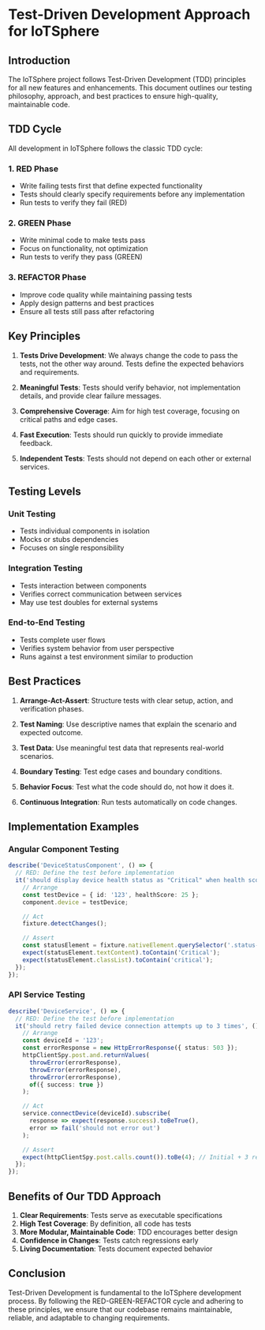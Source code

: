 # Test-Driven Development Approach for IoTSphere

## Introduction

The IoTSphere project follows Test-Driven Development (TDD) principles for all new features and enhancements. This document outlines our testing philosophy, approach, and best practices to ensure high-quality, maintainable code.

## TDD Cycle

All development in IoTSphere follows the classic TDD cycle:

### 1. RED Phase

- Write failing tests first that define expected functionality
- Tests should clearly specify requirements before any implementation
- Run tests to verify they fail (RED)

### 2. GREEN Phase

- Write minimal code to make tests pass
- Focus on functionality, not optimization
- Run tests to verify they pass (GREEN)

### 3. REFACTOR Phase

- Improve code quality while maintaining passing tests
- Apply design patterns and best practices
- Ensure all tests still pass after refactoring

## Key Principles

1. **Tests Drive Development**: We always change the code to pass the tests, not the other way around. Tests define the expected behaviors and requirements.

2. **Meaningful Tests**: Tests should verify behavior, not implementation details, and provide clear failure messages.

3. **Comprehensive Coverage**: Aim for high test coverage, focusing on critical paths and edge cases.

4. **Fast Execution**: Tests should run quickly to provide immediate feedback.

5. **Independent Tests**: Tests should not depend on each other or external services.

## Testing Levels

### Unit Testing

- Tests individual components in isolation
- Mocks or stubs dependencies
- Focuses on single responsibility

### Integration Testing

- Tests interaction between components
- Verifies correct communication between services
- May use test doubles for external systems

### End-to-End Testing

- Tests complete user flows
- Verifies system behavior from user perspective
- Runs against a test environment similar to production

## Best Practices

1. **Arrange-Act-Assert**: Structure tests with clear setup, action, and verification phases.

2. **Test Naming**: Use descriptive names that explain the scenario and expected outcome.

3. **Test Data**: Use meaningful test data that represents real-world scenarios.

4. **Boundary Testing**: Test edge cases and boundary conditions.

5. **Behavior Focus**: Test what the code should do, not how it does it.

6. **Continuous Integration**: Run tests automatically on code changes.

## Implementation Examples

### Angular Component Testing

```typescript
describe('DeviceStatusComponent', () => {
  // RED: Define the test before implementation
  it('should display device health status as "Critical" when health score < 30', () => {
    // Arrange
    const testDevice = { id: '123', healthScore: 25 };
    component.device = testDevice;

    // Act
    fixture.detectChanges();

    // Assert
    const statusElement = fixture.nativeElement.querySelector('.status-indicator');
    expect(statusElement.textContent).toContain('Critical');
    expect(statusElement.classList).toContain('critical');
  });
});
```

### API Service Testing

```typescript
describe('DeviceService', () => {
  // RED: Define the test before implementation
  it('should retry failed device connection attempts up to 3 times', () => {
    // Arrange
    const deviceId = '123';
    const errorResponse = new HttpErrorResponse({ status: 503 });
    httpClientSpy.post.and.returnValues(
      throwError(errorResponse),
      throwError(errorResponse),
      throwError(errorResponse),
      of({ success: true })
    );

    // Act
    service.connectDevice(deviceId).subscribe(
      response => expect(response.success).toBeTrue(),
      error => fail('should not error out')
    );

    // Assert
    expect(httpClientSpy.post.calls.count()).toBe(4); // Initial + 3 retries
  });
});
```

## Benefits of Our TDD Approach

1. **Clear Requirements**: Tests serve as executable specifications
2. **High Test Coverage**: By definition, all code has tests
3. **More Modular, Maintainable Code**: TDD encourages better design
4. **Confidence in Changes**: Tests catch regressions early
5. **Living Documentation**: Tests document expected behavior

## Conclusion

Test-Driven Development is fundamental to the IoTSphere development process. By following the RED-GREEN-REFACTOR cycle and adhering to these principles, we ensure that our codebase remains maintainable, reliable, and adaptable to changing requirements.
